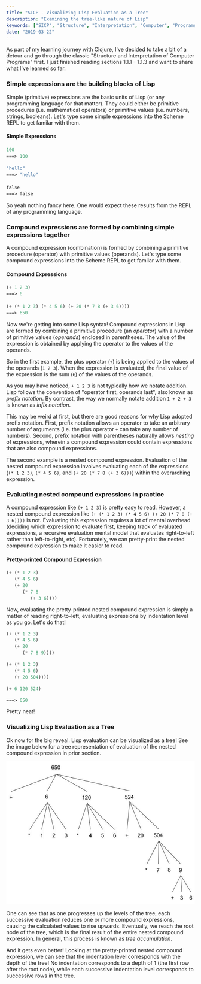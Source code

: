 ```yaml
---
title: "SICP - Visualizing Lisp Evaluation as a Tree"
description: "Examining the tree-like nature of Lisp"
keywords: ["SICP", "Structure", "Interpretation", "Computer", "Programs", "Lisp", "Scheme", "Tree"]
date: "2019-03-22"
---
```


As part of my learning journey with Clojure, I've decided to take a bit of a detour and go through
the classic "Structure and Interpretation of Computer Programs" first. I just finished reading
sections 1.1.1 - 1.1.3 and want to share what I've learned so far.

### Simple expressions are the building blocks of Lisp

Simple (primitive) expressions are the basic units of Lisp (or any programming language for that
matter). They could either be primitive procedures (i.e. mathematical operators) or primitive
values (i.e. numbers, strings, booleans). Let's type some simple expressions into the Scheme REPL
to get familar with them.

#### Simple Expressions

```scheme
100
===> 100

"hello"
===> "hello"

false
===> false
```

So yeah nothing fancy here. One would expect these results from the REPL of any programming language.

### Compound expressions are formed by combining simple expressions together

A compound expression (combination) is formed by combining a primitive procedure (operator)
with primitive values (operands). Let's type some compound expressions into the Scheme REPL to get
familar with them.

#### Compound Expressions

```scheme
(+ 1 2 3)
===> 6

(+ (* 1 2 3) (* 4 5 6) (+ 20 (* 7 8 (+ 3 6))))
===> 650
```

Now we're getting into some Lisp syntax! Compound expressions in Lisp are formed by combining a
primitive procedure (an *operator*) with a number of primitive values (*operands*) enclosed in parentheses.
The value of the expression is obtained by applying the operator to the values of the operands.

So in the first example, the plus operator (`+`) is being applied to the values of the operands
(`1 2 3`). When the expression is evaluated, the final value of the expression is the sum (`6`) of
the values of the operands.

As you may have noticed, `+ 1 2 3` is not typically how we notate addition. Lisp follows the
convention of "operator first, operands last", also known as *prefix notation*. By contrast, the
way we normally notate addition `1 + 2 + 3` is known as *infix notation*.

This may be weird at first, but there are good reasons for why Lisp adopted prefix notation. First,
prefix notation allows an operator to take an arbitrary number of arguments (i.e. the plus operator
`+` can take any number of numbers). Second, prefix notation with parentheses naturally allows
*nesting* of expressions, wherein a compound expression could contain expressions that are also
compound expressions.

The second example is a nested compound expression. Evaluation of the nested compound expression
involves evaluating each of the expressions (`(* 1 2 3)`, `(* 4 5 6)`, and `(+ 20 (* 7 8 (+ 3 6)))`)
within the overarching expression.

### Evaluating nested compound expressions in practice

A compound expression like `(+ 1 2 3)` is pretty easy to read. However, a nested compound expression
like `(+ (* 1 2 3) (* 4 5 6) (+ 20 (* 7 8 (+ 3 6))))` is not. Evaluating this expression requires a
lot of mental overhead (deciding which expression to evaluate first, keeping track of evaluated
expressions, a recursive evaluation mental model that evaluates right-to-left rather than
left-to-right, etc). Fortunately, we can pretty-print the nested compound expression to make it
easier to read.

#### Pretty-printed Compound Expression

```scheme
(+ (* 1 2 3)
   (* 4 5 6)
   (+ 20
      (* 7 8
         (+ 3 6))))
```

Now, evaluating the pretty-printed nested compound expression is simply a matter of reading
right-to-left, evaluating expressions by indentation level as you go. Let's do that!

```scheme
(+ (* 1 2 3)
   (* 4 5 6)
   (+ 20
      (* 7 8 9))))
```

```scheme
(+ (* 1 2 3)
   (* 4 5 6)
   (+ 20 504))))
```

```scheme
(+ 6 120 524)
```

```scheme
===> 650
```

Pretty neat!

### Visualizing Lisp Evaluation as a Tree

Ok now for the big reveal. Lisp evaluation can be visualized as a tree! See the image below for a tree
representation of evaluation of the nested compound expression in prior section.

![Representation of a Nested Compound Expression](LispTreeDiagram.jpg)

One can see that as one progresses up the levels of the tree, each successive evaluation reduces
one or more compound expressions, causing the calculated values to rise upwards. Eventually, we
reach the root node of the tree, which is the final result of the entire nested compound expression.
In general, this process is known as *tree accumulation*.

And it gets even better! Looking at the pretty-printed nested compound expression, we can see that
the indentation level corresponds with the depth of the tree! No indentation corresponds to a depth
of 1 (the first row after the root node), while each successive indentation level corresponds to
successive rows in the tree.
